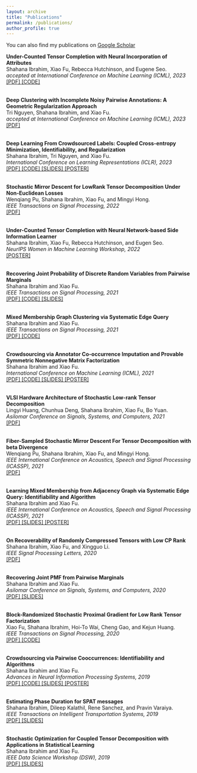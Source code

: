 ```yaml
---
layout: archive
title: "Publications"
permalink: /publications/
author_profile: true
---
```



You can also find my publications on <a href="https://scholar.google.com/citations?user=FxN93qsAAAAJ&hl=en"> Google Scholar </a> <br>


<table >
<tbody>
</tr> 
<strong> Under-Counted Tensor Completion with Neural Incorporation of Attributes </strong>  <br>  Shahana Ibrahim, Xiao Fu, Rebecca Hutchinson, and Eugene Seo. <br>
<i> accepted at International Conference on Machine Learning (ICML), 2023 </i> <br>
<a href="https://arxiv.org/pdf/2306.03273.pdf"> [PDF] </a> <a href="https://github.com/shahana-ibrahim/undercounted-tensor-completion"> [CODE] </a> 
</tr>
</tbody>
</table>

<table >
<tbody>
</tr>
<strong> Deep Clustering with Incomplete Noisy Pairwise Annotations: A Geometric Regularization Approach </strong> <br>  Tri Nguyen, Shahana Ibrahim, and Xiao Fu. <br>
<i> accepted at International Conference on Machine Learning (ICML), 2023 </i> <br>
<a href="https://arxiv.org/pdf/2305.19391.pdf"> [PDF] </a>  
</tr>
</tbody>
</table>

<table >
<tbody>
</tr>
<strong> Deep Learning From Crowdsourced Labels: Coupled
Cross-entropy Minimization, Identifiability, and Regularization </strong> <br>  Shahana Ibrahim, Tri Nguyen, and Xiao Fu. <br>
<i> International Conference on Learning Representations (ICLR), 2023 </i> <br>
<a href="https://openreview.net/forum?id=_qVhsWyWB9"> [PDF] </a> <a href="https://github.com/shahana-ibrahim/end-to-end-crowdsourcing"> [CODE] </a> <a href="https://shahana-ibrahim.github.io/files/iclr2023_slides_Ver3.pdf"> [SLIDES] </a>  
<a href="https://shahana-ibrahim.github.io/files/iclr_poster.pdf"> [POSTER] </a>    
</tr>
</tbody>
</table>

<table >
<tbody>
</tr>
<strong> Stochastic Mirror Descent for LowRank Tensor Decomposition Under Non-Euclidean Losses </strong> <br>  Wenqiang Pu, Shahana Ibrahim, Xiao Fu, and Mingyi Hong. <br>
<i> IEEE Transactions on Signal Processing, 2022 </i> <br>
<a href="https://ieeexplore.ieee.org/stamp/stamp.jsp?arnumber=9745762"> [PDF] </a> 
</tr>
</tbody>
</table>

<table >
<tbody>
</tr> 
<strong> Under-Counted Tensor Completion with Neural Network-based Side Information Learner </strong> <br>  Shahana Ibrahim, Xiao Fu, Rebecca Hutchinson, and Eugen Seo. <br>
<i> NeurIPS Women in Machine Learning Workshop, 2022 </i> <br>
<a href="https://shahana-ibrahim.github.io/files/WiML_poster.pdf"> [POSTER]  </a> 
</tr>
</tbody>
</table>



<table >
<tbody>
</tr>
<strong> Recovering Joint Probability of Discrete Random Variables from Pairwise Marginals </strong> <br>  Shahana Ibrahim and Xiao Fu. <br>
<i> IEEE Transactions on Signal Processing, 2021 </i> <br>
<a href="https://ieeexplore.ieee.org/stamp/stamp.jsp?arnumber=9462323"> [PDF] </a> <a href="https://github.com/shahana-ibrahim/joint-probability-estimation"> [CODE] </a> <a href="https://shahana-ibrahim.github.io/files/joint_probbaility.pdf"> [SLIDES] </a>   
</tr>
</tbody>
</table>

<table >
<tbody>
</tr>
<strong> Mixed Membership Graph Clustering via Systematic Edge Query </strong> <br>  Shahana Ibrahim and Xiao Fu. <br>
<i> IEEE Transactions on Signal Processing, 2021 </i> <br>
<a href="https://ieeexplore.ieee.org/document/9529053"> [PDF] </a> <a href="https://github.com/shahana-ibrahim/mixed-membership-graph-clustering"> [CODE] </a> 
</tr>
</tbody>
</table>

<table >
<tbody>
</tr>
<strong> Crowdsourcing via Annotator Co-occurrence Imputation and
Provable Symmetric Nonnegative Matrix Factorization </strong> <br>  Shahana Ibrahim and Xiao Fu. <br>
<i> International Conference on Machine Learning (ICML), 2021 </i> <br>
<a href="https://proceedings.mlr.press/v139/ibrahim21a.html"> [PDF] </a> <a href="https://github.com/shahana-ibrahim/crowdsourcing-via-co-occurrence-imputation"> [CODE] </a> <a href="https://shahana-ibrahim.github.io/files/crowdsourcing_symnmf.pdf"> [SLIDES] </a>  <a href="https://shahana-ibrahim.github.io/files/crowdsourcing_poster.pdf"> [POSTER] </a>   
</tr>
</tbody>
</table>

<table >
<tbody>
</tr>
<strong> VLSI Hardware Architecture of Stochastic Low-rank Tensor Decomposition </strong> <br>  Lingyi Huang, Chunhua Deng, Shahana Ibrahim, Xiao Fu, Bo Yuan. <br>
<i> Asilomar Conference on Signals, Systems, and Computers, 2021 </i> <br>
<a href="https://ieeexplore.ieee.org/document/9723182"> [PDF] </a>    
</tr>
</tbody>
</table>

<table >
<tbody>
</tr>
<strong> Fiber-Sampled Stochastic Mirror
Descent For Tensor Decomposition with beta Divergence </strong> <br>  Wenqiang Pu, Shahana Ibrahim, Xiao Fu, and Mingyi Hong. <br>
<i> IEEE International Conference on Acoustics, Speech and Signal Processing (ICASSP), 2021 </i> <br>
<a href="https://ieeexplore.ieee.org/document/9413830"> [PDF] </a>    
</tr>
</tbody>
</table>

<table >
<tbody>
</tr>
<strong> Learning Mixed Membership from Adjacency Graph via Systematic Edge Query: Identifiability and Algorithm </strong> <br>  Shahana Ibrahim and Xiao Fu. <br>
<i> IEEE International Conference on Acoustics, Speech and Signal Processing (ICASSP), 2021 </i> <br>
<a href="https://ieeexplore.ieee.org/document/9413541"> [PDF] </a>  <a href="https://shahana-ibrahim.github.io/files/graph_clustering.pdf"> [SLIDES] </a>   <a href="https://shahana-ibrahim.github.io/files/graph_clustering_icassp2021_poster.pdf"> [POSTER] </a>  
</tr>
</tbody>
</table>

<table >
<tbody>
</tr>
<strong> On Recoverability of Randomly Compressed Tensors with Low CP Rank </strong> <br>  Shahana Ibrahim, Xiao Fu, and Xingguo Li. <br>
<i> IEEE Signal Processing Letters, 2020 </i> <br>
<a href="https://ieeexplore.ieee.org/stamp/stamp.jsp?tp=&arnumber=9119759"> [PDF] </a> 
</tr>
</tbody>
</table>

<table >
<tbody>
</tr> 
<strong> Recovering Joint PMF from Pairwise Marginals </strong> <br>  Shahana Ibrahim and Xiao Fu. <br>
<i> Asilomar Conference on Signals, Systems, and Computers, 2020 </i> <br>
<a href="https://ieeexplore.ieee.org/document/9443425"> [PDF] </a> <a href="https://shahana-ibrahim.github.io/files/asilomar_talk_2020_slides.pdf"> [SLIDES] </a>    
</tr>
</tbody>
</table>

<table >
<tbody>
</tr> 
<strong> Block-Randomized Stochastic Proximal Gradient for Low Rank Tensor Factorization </strong> <br>  Xiao Fu, Shahana Ibrahim, Hoi-To Wai, Cheng Gao, and Kejun Huang. <br>
<i> IEEE Transactions on Signal Processing, 2020 </i> <br>
<a href="https://ieeexplore.ieee.org/document/8682465"> [PDF] </a> <a href="https://github.com/shahana-ibrahim/block-randomized-sgd-tensor-decomposition"> [CODE] </a>  
</tr>
</tbody>
</table>

<table >
<tbody>
</tr> 
<strong> Crowdsourcing via Pairwise Cooccurrences: Identifiability and Algorithms </strong> <br>  Shahana Ibrahim and Xiao Fu. <br>
<i> Advances in Neural Information Processing Systems, 2019 </i> <br>
<a href="https://proceedings.neurips.cc/paper/2019/file/c0e19ce0dbabbc0d17a4f8d4324cc8e3-Paper.pdf"> [PDF] </a> <a href="https://github.com/shahana-ibrahim/crowdsourcing"> [CODE] </a> <a href="https://shahana-ibrahim.github.io/files/crowdsourcing.pdf"> [SLIDES] </a> <a href="https://shahana-ibrahim.github.io/files/crowdsourcing_nips_poster.pdf"> [POSTER] </a>    
</tr>
</tbody>
</table>

<table >
<tbody>
</tr> 
<strong> Estimating Phase Duration for SPAT messages </strong> <br>  Shahana Ibrahim, Dileep Kalathil, Rene Sanchez, and Pravin Varaiya. <br>
<i> IEEE Transactions on Intelligent Transportation Systems, 2019 </i> <br>
<a href="https://ieeexplore.ieee.org/stamp/stamp.jsp?tp=&arnumber=8500307"> [PDF] </a>  <a href="https://shahana-ibrahim.github.io/files/EstimatingPhaseDuration.pdf"> [SLIDES] </a>    
</tr>
</tbody>
</table>

<table >
<tbody>
</tr>
<strong> Stochastic Optimization for Coupled Tensor Decomposition with Applications in Statistical Learning </strong> <br>  Shahana Ibrahim and Xiao Fu. <br>
<i> IEEE Data Science Workshop (DSW), 2019 </i> <br>
<a href="https://ieeexplore.ieee.org/stamp/stamp.jsp?tp=&arnumber=8755797"> [PDF] </a> <a href="https://shahana-ibrahim.github.io/files/DSW2019_presentation.pdf"> [SLIDES] </a> 
</tr>
</tbody>
</table>




  

